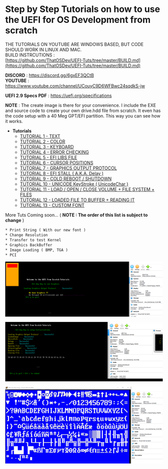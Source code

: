# Step by Step Tutorials on how to use the UEFI for OS Development from scratch

THE TUTORIALS ON YOUTUBE ARE WINDOWS BASED, BUT CODE SHOULD WORK IN LINUX AND MAC.  
BUILD INSTRCUTIONS :  
[https://github.com/ThatOSDev/UEFI-Tuts/tree/master/BUILD.md](https://github.com/ThatOSDev/UEFI-Tuts/tree/master/BUILD.md)  

**DISCORD** : https://discord.gg/6gxEF3QCtB  
**YOUTUBE** : https://www.youtube.com/channel/UCouyC9D6WFBwc24sqdkS-jw  

**UEFI 2.9 Specs PDF** : https://uefi.org/specifications  

**NOTE** : The create image is there for your convenience. I include the EXE and source code to create your own drive.hdd file from scratch. It even has the code setup with a 40 Meg GPT/EFI partition. This way you can see how it works.  

- **Tutorials**
    - [TUTORIAL	 1 - TEXT](https://github.com/ThatOSDev/UEFI-Tuts/tree/master/src/tutorial%201)  
    - [TUTORIAL  2 - COLOR](https://github.com/ThatOSDev/UEFI-Tuts/tree/master/src/tutorial%202)  
    - [TUTORIAL  3 - KEYBOARD](https://github.com/ThatOSDev/UEFI-Tuts/tree/master/src/tutorial%203)  
    - [TUTORIAL  4 - ERROR CHECKING](https://github.com/ThatOSDev/UEFI-Tuts/tree/master/src/tutorial%204)  
    - [TUTORIAL  5 - EFI LIBS FILE](https://github.com/ThatOSDev/UEFI-Tuts/tree/master/src/tutorial%205) 
    - [TUTORIAL  6 - CURSOR POSITIONS](https://github.com/ThatOSDev/UEFI-Tuts/tree/master/src/tutorial%206) 
    - [TUTORIAL  7 - GRAPHICS OUTPUT PROTOCOL](https://github.com/ThatOSDev/UEFI-Tuts/tree/master/src/tutorial%207)
    - [TUTORIAL  8 - EFI STALL ( A.K.A. Delay )](https://github.com/ThatOSDev/UEFI-Tuts/tree/master/src/tutorial%208)    
    - [TUTORIAL  9 - COLD REBOOT / SHUTDOWN](https://github.com/ThatOSDev/UEFI-Tuts/tree/master/src/tutorial%209)  
    - [TUTORIAL 10 - UNICODE KeyStroke ( UnicodeChar )](https://github.com/ThatOSDev/UEFI-Tuts/tree/master/src/tutorial%2010)
    - [TUTORIAL 11 - LOAD / OPEN / CLOSE VOLUME + FILE SYSTEM + FILES](https://github.com/ThatOSDev/UEFI-Tuts/tree/master/src/tutorial%2011)  
    - [TUTORIAL 12 - LOADED FILE TO BUFFER + READING IT](https://github.com/ThatOSDev/UEFI-Tuts/tree/master/src/tutorial%2012)
    - [TUTORIAL 13 - CUSTOM FONT](https://github.com/ThatOSDev/UEFI-Tuts/tree/master/src/tutorial%2013)

More Tuts Coming soon... ( **NOTE : The order of this list is subject to change** )  

    * Print String ( With our new font )  
    * Change Resolution  
    * Transfer to test Kernel   
    * Graphics BackBuffer  
    * Image Loading ( BMP, TGA )  
    * PCI  

![Current Progress](progress.png)  

![Current Progress](progress2.png)  

![Current Progress](progress3.png)  
